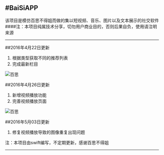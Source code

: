 #BaiSiAPP
---
该项目是模仿百思不得姐而做的集以短视频、音乐、图片以及文本展示的社交软件
####注：本项目纯属技术分享，切勿用户商业目的，否则后果自负，使用请注明来源

---


##2016年4月22日更新
1. 根据类型获取不同的推荐列表
2. 完成最新栏目  

![百思](https://github.com/ashen-zhao/baisiapp/blob/master/screenshots/164201714.gif)  

 
##2016年4月26日更新
1. 新增视频播放功能
2. 完善视频播放页面  

 ![百思](https://github.com/ashen-zhao/baisiapp/blob/master/screenshots/1605032123.gif)   


##2016年5月03日更新
1. 修复视频播放导致的图像重复出现问题  
 

注：本项目由swift编写，不定期更新，感谢百思不得姐

---